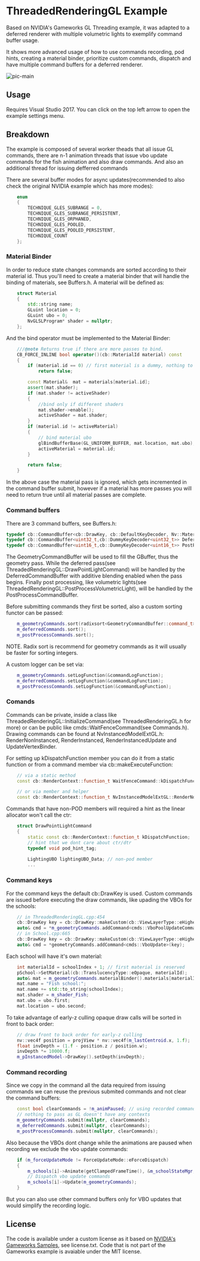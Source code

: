 # ThreadedRenderingGL Example
Based on NVIDIA's Gameworks GL Threading example, it was adapted to a deferred renderer with multiple volumetric lights to exemplify command buffer usage. 

It shows more advanced usage of how to use commands recording, pod hints, creating a material binder, prioritize custom commands, dispatch and have multiple command buffers for a deferred renderer.

![pic-main](example/screenshot.png)

## Usage
Requires Visual Studio 2017. 
You can click on the top left arrow to open the example settings menu.

## Breakdown
The example is composed of several worker theads that all issue GL commands, there are n-1 animation threads that issue vbo update commands for the fish animation and also draw commands. And also an additional thread for issuing defferred commands 

There are several buffer modes for async updates(recommended to also check the original NVIDIA example which has more modes):
```cpp
    enum
    {
        TECHNIQUE_GLES_SUBRANGE = 0,
        TECHNIQUE_GLES_SUBRANGE_PERSISTENT,
        TECHNIQUE_GLES_ORPHANED,
        TECHNIQUE_GLES_POOLED,
        TECHNIQUE_GLES_POOLED_PERSISTENT,
        TECHNIQUE_COUNT
    };  
```

### Material Binder
In order to reduce state changes commands are sorted according to their material id.
Thus you'll need to create a material binder that will handle the binding of materials, see Buffers.h.
A material will be defined as:
```cpp
    struct Material
    {
        std::string name;
        GLuint location = 0;
        GLuint ubo = 0;
        NvGLSLProgram* shader = nullptr;
    };
```

And the bind operator must be implemented to the Material Binder:
```cpp
    ///@note Returns true if there are more passes to bind.
    CB_FORCE_INLINE bool operator()(cb::MaterialId material) const
    {
        if (material.id == 0) // first material is a dummy, nothing to bind
            return false;

        const Material&  mat = materials[material.id];
        assert(mat.shader);
        if (mat.shader != activeShader)
        {
            //bind only if different shaders
            mat.shader->enable();
            activeShader = mat.shader;
        }
        if (material.id != activeMaterial)
        {
            // bind material ubo
            glBindBufferBase(GL_UNIFORM_BUFFER, mat.location, mat.ubo);
            activeMaterial = material.id;
        }

        return false;
    }
```

In the above case the material pass is ignored, which gets incremented in the command buffer submit, however if a material has more passes you will need to return true until all material passes are complete.

### Command buffers
There are 3 command buffers, see Buffers.h:
```cpp
typedef cb::CommandBuffer<cb::DrawKey, cb::DefaultKeyDecoder, Nv::MaterialBinder> GeometryCommandBuffer;
typedef cb::CommandBuffer<uint32_t,cb::DummyKeyDecoder<uint32_t>> DeferredCommandBuffer;
typedef cb::CommandBuffer<uint16_t,cb::DummyKeyDecoder<uint16_t>> PostProcessCommandBuffer;
```

The GeometryCommandBuffer will be used to fill the GBuffer, thus the geometry pass.
While the deferred pass(see ThreadedRenderingGL::DrawPointLightCommand) will be handled by the DeferredCommandBuffer with additive blending enabled when the pass begins.
Finally post processing, like volumetric lights(see ThreadedRenderingGL::PostProcessVolumetricLight), will be handled by the PostProcessCommandBuffer.

Before submitting commands they first be sorted, also a custom sorting functor can be passed:
```cpp
    m_geometryCommands.sort(radixsort<GeometryCommandBuffer::command_t>);
    m_deferredCommands.sort();
    m_postProcessCommands.sort();
```
NOTE. Radix sort is recommend for geometry commands as it will usually be faster for sorting integers.

A custom logger can be set via:
```cpp
    m_geometryCommands.setLogFunction(&commandLogFunction);
    m_deferredCommands.setLogFunction(&commandLogFunction);
    m_postProcessCommands.setLogFunction(&commandLogFunction);
```

### Comands
Commands can be private, inside a class like ThreadedRenderingGL::InitializeCommand(see ThreadedRenderingGL.h for more) or can be public like cmds::WaitFenceCommand(see Commands.h).
Drawing commands can be found at NvInstancedModelExtGL.h: RenderNonInstanced, RenderInstanced, RenderInstancedUpdate and UpdateVertexBinder.

For setting up kDispatchFunction member you can do it from a static function or from a command member via cb::makeExecuteFunction:
```cpp
    // via a static method
    const cb::RenderContext::function_t WaitFenceCommand::kDispatchFunction = &waitFenceCommand;

    // or via member and helper
    const cb::RenderContext::function_t NvInstancedModelExtGL::RenderNonInstanced::kDispatchFunction = &cb::makeExecuteFunction<NvInstancedModelExtGL::RenderNonInstanced>;

```

Commands that have non-POD members will required a hint as the linear allocator won't call the ctr:
```cpp
    struct DrawPointLightCommand
    {
        static const cb::RenderContext::function_t kDispatchFunction;
        // hint that we dont care about ctr/dtr
        typedef void pod_hint_tag;
        
        LightingUBO lightingUBO_Data; // non-pod member
        ...
```

### Command keys
For the command keys the default cb::DrawKey is used.
Custom commands are issued before executing the draw commands, like upading the VBOs for the schools:
```cpp
    // in ThreadedRenderingGL.cpp:454
    cb::DrawKey key = cb::DrawKey::makeCustom(cb::ViewLayerType::eHighest, 10);
    auto& cmd = *m_geometryCommands.addCommand<cmds::VboPoolUpdateCommand>(key);
    // in School.cpp:665
    cb::DrawKey key = cb::DrawKey::makeCustom(cb::ViewLayerType::eHighest, 10);
    auto& cmd = *geometryCommands.addCommand<cmds::VboUpdate>(key);
```

Each school will have it's own material:
```cpp
    int materialId = schoolIndex + 1; // first material is reserved
    pSchool->SetMaterial(cb::TranslucencyType::eOpaque, materialId);
    auto& mat = m_geometryCommands.materialBinder().materials[materialId];
    mat.name = "Fish school:";
    mat.name += std::to_string(schoolIndex);
    mat.shader = m_shader_Fish;
    mat.ubo = ubo.first;
    mat.location = ubo.second;
```

To take advantage of early-z culling opaque draw calls will be sorted in front to back order:
```cpp
    // draw front to back order for early-z culling
    nv::vec4f position = projView * nv::vec4f(m_lastCentroid.x, 1.f);
    float invDepth = (1.f - position.z / position.w);
    invDepth *= 10000.f;
    m_pInstancedModel->DrawKey().setDepth(invDepth);
```

### Command recording
Since we copy in the command all the data required from issuing commands we can reuse the previous submited commands and not clear the command buffers:
```cpp
    const bool clearCommands = !m_animPaused; // using recorded commands when paused
    // nothing to pass as GL doesn't have any contexts
    m_geometryCommands.submit(nullptr, clearCommands);
    m_deferredCommands.submit(nullptr, clearCommands);
    m_postProcessCommands.submit(nullptr, clearCommands);
```

Also because the VBOs dont change while the animations are paused when recording we exclude the vbo update commands: 
```cpp
    if (m_forceUpdateMode != ForceUpdateMode::eForceDispatch)
    {
        m_schools[i]->Animate(getClampedFrameTime(), &m_schoolStateMgr, m_avoidance);
        // Dispatch vbo update commands
        m_schools[i]->Update(m_geometryCommands);
    } 
```

But you can also use other command buffers only for VBO updates that would simplify the recording logic. 

## License

The code is available under a custom license as it based on [NVIDIA's Gameworks Samples](https://github.com/NVIDIAGameWorks/GraphicsSamples), see license.txt.
Code that is not part of the Gameworks example is avaiable under the MIT license.
